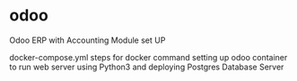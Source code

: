 # odoo
Odoo ERP with Accounting Module set UP 

docker-compose.yml
steps for docker command setting up odoo container to run web server using Python3 and deploying Postgres Database Server
